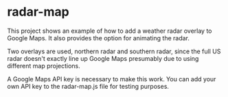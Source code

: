 # radar-map

This project shows an example of how to add a weather radar overlay to Google Maps. It also provides the option for animating the radar.

Two overlays are used, northern radar and southern radar, since the full US radar doesn't exactly line up Google Maps presumably due to using different map projections.

A Google Maps API key is necessary to make this work. You can add your own API key to the radar-map.js file for testing purposes.
